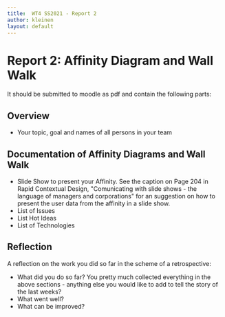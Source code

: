 ```yaml
---
title:  WT4 SS2021 - Report 2
author: kleinen
layout: default
---
```



# Report 2: Affinity Diagram and Wall Walk


It should be submitted to moodle as pdf and contain the following parts:

## Overview
- Your topic, goal and names of all persons in your team

## Documentation of Affinity Diagrams and Wall Walk

- Slide Show to present your Affinity. See the caption on Page 204 in Rapid Contextual Design,
  "Comunicating with slide shows - the language of managers and corporations" for
  an suggestion on how to present the user data from the affinity in a slide show.
- List of Issues
- List Hot Ideas
- List of Technologies

## Reflection

A reflection on the work you did so far in the scheme of a retrospective:

- What did you do so far? You pretty much collected everything in the above sections - anything else you would like to add to tell the story of the last weeks?
- What went well?
- What can be improved?
